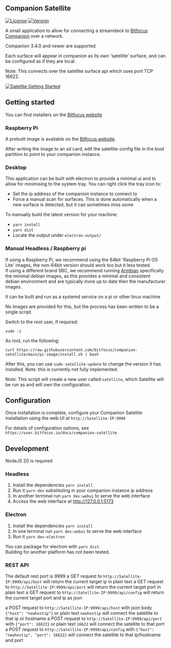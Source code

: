 ## Companion Satellite

[![License](https://img.shields.io/github/license/bitfocus/companion-satellite)](https://github.com/bitfocus/companion-satellite/blob/main/LICENSE)
[![Version](https://img.shields.io/github/v/release/bitfocus/companion-satellite)](https://github.com/bitfocus/companion-satellite/releases)

A small application to allow for connecting a streamdeck to [Bitfocus Companion](https://github.com/bitfocus/companion) over a network.

Companion 3.4.0 and newer are supported

Each surface will appear in companion as its own 'satellite' surface, and can be configured as if they are local.

Note: This connects over the satellite surface api which uses port TCP 16622.

[![Satellite Getting Started](http://img.youtube.com/vi/eNnUxRl4yP4/0.jpg)](http://www.youtube.com/watch?v=eNnUxRl4yP4 'Remote Stream Deck control with Companion Satellite')

## Getting started

You can find installers on the [Bitfocus website](https://user.bitfocus.io/download)

### Raspberry Pi

A prebuilt image is available on the [Bitfocus website](https://user.bitfocus.io/download).

After writing the image to an sd card, edit the satellite-config file in the boot partition to point to your companion instance.

### Desktop

This application can be built with electron to provide a minimal ui and to allow for minimising to the system tray.
You can right click the tray icon to:

- Set the ip address of the companion instance to connect to
- Force a manual scan for surfaces. This is done automatically when a new surface is detected, but it can sometimes miss some

To manually build the latest version for your machine:

- `yarn install`
- `yarn dist`
- Locate the output under `electron-output/`

### Manual Headless / Raspberry pi

If using a Raspberry Pi, we recommend using the 64bit 'Raspberry Pi OS Lite' images, the non-64bit version should work too but it less tested.  
If using a different brand SBC, we recommend running [Armbian](https://www.armbian.com/) specifically the minimal debian images, as this provides a minimal and consistent debian environment and are typically more up to date then the manufacturer images.

It can be built and run as a systemd service on a pi or other linux machine

No images are provided for this, but the process has been written to be a single script.

Switch to the root user, if required:

```
sudo -i
```

As root, run the following:

```
curl https://raw.githubusercontent.com/bitfocus/companion-satellite/main/pi-image/install.sh | bash
```

After this, you can use `sudo satellite-update` to change the version it has installed. Note: this is currently not fully implemented.

Note: This script will create a new user called `satellite`, which Satellite will be run as and will own the configuration.

## Configuration

Once installation is complete, configure your Companion Satellite installation using the web UI at `http://Satellite-IP:9999`

For details of configuration options, see `https://user.bitfocus.io/docs/companion-satellite`

## Development

NodeJS 20 is required

### Headless

1. Install the dependencies `yarn install`
1. Run it `yarn dev` substituting in your companion instance ip address
1. In another terminal run `yarn dev:webui` to serve the web interface
1. Access the web interface at http://127.0.0.1:5173

### Electron

1. Install the dependencies `yarn install`
1. In one terminal run `yarn dev:webui` to serve the web interface
1. Run it `yarn dev-electron`

You can package for electron with `yarn dist`.  
Building for another platform has not been tested.

### REST API

The default rest port is 9999
a GET request to `http://Satellite-IP:9999/api/host` will return the current target ip in plain text
a GET request to `http://Satellite-IP:9999/api/port` will return the current target port in plain text
a GET request to `http://Satellite-IP:9999/api/config` will return the current target port and ip as json

a POST request to `http://Satellite-IP:9999/api/host` with json body `{"host": "newhostip"}` or plain text `newhostip` will connect the satellite to that ip or hostname
a POST request to `http://Satellite-IP:9999/api/port` with `{"port": 16622}` or plain text `16622` will connect the satellite to that port
a POST request to `http://Satellite-IP:9999/api/config` with `{"host": "newhostip", "port": 16622}` will connect the satellite to that ip/hostname and port
